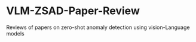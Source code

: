 # VLM-ZSAD-Paper-Review
Reviews of papers on zero-shot anomaly detection using vision-Language models
